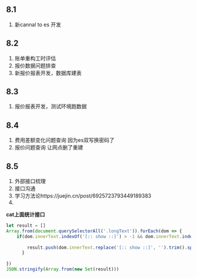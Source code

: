
## 8.1
1. 新cannal to es 开发
## 8.2
1. 账单重构工时评估
2. 报价数据问题排查
3. 新报价报表开发，数据库建表
## 8.3
1. 报价报表开发，测试环境跑数据
## 8.4
1. 费用差额变化问题查询 因为es双写换密码了
2. 报价问题查询 让网点删了重建
## 8.5
1. 外部接口梳理
2. 接口沟通
3. 学习方法论https://juejin.cn/post/6925723793449189383
4. 

**cat上面统计接口**

```js
let result = []
Array.from(document.querySelectorAll('.longText')).forEach(dom => {
    if(dom.innerText.indexOf('[:: show ::]') > -1 && dom.innerText.indexOf('http') > -1){
        
        result.push(dom.innerText.replace('[:: show ::]', '').trim().split('?')[0])
      }
    
})
JSON.stringify(Array.from(new Set(result)))
```

